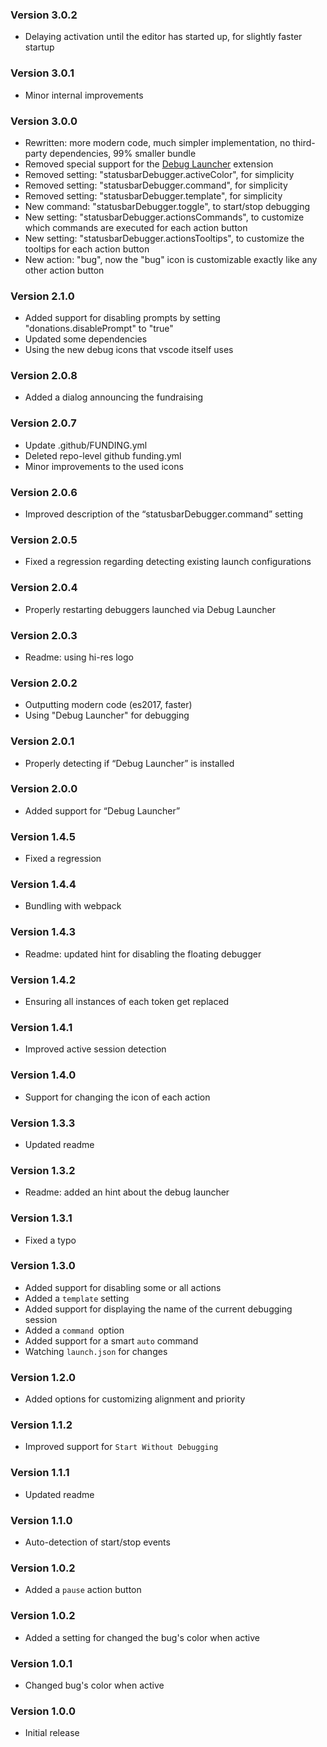 ### Version 3.0.2
- Delaying activation until the editor has started up, for slightly faster startup

### Version 3.0.1
- Minor internal improvements

### Version 3.0.0
- Rewritten: more modern code, much simpler implementation, no third-party dependencies, 99% smaller bundle
- Removed special support for the [Debug Launcher](https://marketplace.visualstudio.com/items?itemName=fabiospampinato.vscode-debug-launcher) extension
- Removed setting: "statusbarDebugger.activeColor", for simplicity
- Removed setting: "statusbarDebugger.command", for simplicity
- Removed setting: "statusbarDebugger.template", for simplicity
- New command: "statusbarDebugger.toggle", to start/stop debugging
- New setting: "statusbarDebugger.actionsCommands", to customize which commands are executed for each action button
- New setting: "statusbarDebugger.actionsTooltips", to customize the tooltips for each action button
- New action: "bug", now the "bug" icon is customizable exactly like any other action button

### Version 2.1.0
- Added support for disabling prompts by setting "donations.disablePrompt" to "true"
- Updated some dependencies
- Using the new debug icons that vscode itself uses

### Version 2.0.8
- Added a dialog announcing the fundraising

### Version 2.0.7
- Update .github/FUNDING.yml
- Deleted repo-level github funding.yml
- Minor improvements to the used icons

### Version 2.0.6
- Improved description of the “statusbarDebugger.command” setting

### Version 2.0.5
- Fixed a regression regarding detecting existing launch configurations

### Version 2.0.4
- Properly restarting debuggers launched via Debug Launcher

### Version 2.0.3
- Readme: using hi-res logo

### Version 2.0.2
- Outputting modern code (es2017, faster)
- Using "Debug Launcher" for debugging

### Version 2.0.1
- Properly detecting if “Debug Launcher” is installed

### Version 2.0.0
- Added support for “Debug Launcher”

### Version 1.4.5
- Fixed a regression

### Version 1.4.4
- Bundling with webpack

### Version 1.4.3
- Readme: updated hint for disabling the floating debugger

### Version 1.4.2
- Ensuring all instances of each token get replaced

### Version 1.4.1
- Improved active session detection

### Version 1.4.0
- Support for changing the icon of each action

### Version 1.3.3
- Updated readme

### Version 1.3.2
- Readme: added an hint about the debug launcher

### Version 1.3.1
- Fixed a typo

### Version 1.3.0
- Added support for disabling some or all actions
- Added a `template` setting
- Added support for displaying the name of the current debugging session
- Added a `command `option
- Added support for a smart `auto` command
- Watching `launch.json` for changes

### Version 1.2.0
- Added options for customizing alignment and priority

### Version 1.1.2
- Improved support for `Start Without Debugging`

### Version 1.1.1
- Updated readme

### Version 1.1.0
- Auto-detection of start/stop events

### Version 1.0.2
- Added a `pause` action button

### Version 1.0.2
- Added a setting for changed the bug's color when active

### Version 1.0.1
- Changed bug's color when active

### Version 1.0.0
- Initial release
